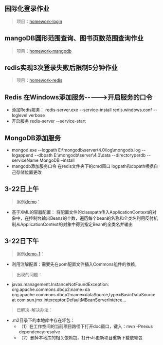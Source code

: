 ## 国际化登录作业
>项目：[homework-login](https://github.com/TAIJI-fengxf/homework/tree/master/homework-login)
## mangoDB圆形范围查询、图书页数范围查询作业
>项目：[homework-mangodb](https://github.com/TAIJI-fengxf/homework/tree/master/homework-mongodb)
## redis实现3次登录失败后限制5分钟作业
>项目：[homework-redis](https://github.com/TAIJI-fengxf/homework/tree/master/homework-redis)

## Redis 在Windows添加服务----->开启服务的口令
 - 添加Redis服务：
redis-server.exe --service-install redis.windows.conf --loglevel verbose
- 开启服务
redis-server --service-start

## MongoDB添加服务
- mongod.exe --logpath E:\mongodb\server\4.0\log\mongodb.log --logappend --dbpath E:\mongodb\server\4.0\data --directoryperdb --serviceName MongoDB –install
- mangodb添加服务口令 在redis文件夹下的cmd窗口 logpath和dbpath根据自己存储位置更改


## 3-22日上午
>案例[demo](https://github.com/TAIJI-fengxf/homework/tree/master/demo)：
- 基于XML的容器配置：
将配置文件的classpath传入ApplicationContext的对象中，在控制台输出Beans的个数，遍历每个bean的名称和全类名利用反射机制从ApplicationContext的对象中得到指定Bean的全类名并输出
## 3-22日下午
>案例[demo-1](https://github.com/TAIJI-fengxf/homework/tree/master/demo-1)：
- 利用注解配置：需要先在pom配置文件插入Commons组件的依赖，
>出现的问题：
- javax.management.InstanceNotFoundException: org.apache.commons.dbcp2:name=da
org.apache.commons.dbcp2:name=dataSource,type=BasicDataSource at com.sun.jmx.interceptor.DefaultMBeanServerInterce...
>已解决-解决办法：
-  .m2目录下的本地库中存在坏包：
     - （1）在工作空间的当前项目路径下打开doc窗口，键入：mvn -Pnexus dependency:resolve
      -  （2）删掉本地库的相关依赖包，打开sts更新项目重新下载依赖包
  
